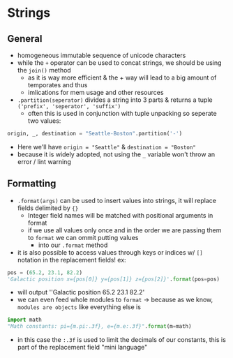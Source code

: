 # Strings 

## General

- homogeneous immutable sequence of unicode characters
- while the `+` operator can be used to concat strings, we should be using the `join()` method 
    - as it is way more efficient & the + way will lead to a big amount of temporates and thus
    - imlications for mem usage and other resources
- `.partition(seperator)` divides a string into 3 parts & returns a tuple `('prefix', 'seperator', 'suffix')`
    - often this is used in conjunction with tuple unpacking so seperate two values:
```python
origin, _, destination = "Seattle-Boston".partition('-')
```
- Here we'll have `origin = "Seattle"` & `destination = "Boston"`
- because it is widely adopted, not using the `_` variable won't throw an error / lint warning

## Formatting

- `.format(args)` can be used to insert values into strings, it will replace fields delimited by `{}`
    - Integer field names will be matched with positional arguments in format
    - if we use all values only once and in the order we are passing them to `format` we can ommit putting values
        - into our `.format` method
- it is also possible to access values through keys or indices w/ `[]` notation in the replacement fields! ex:
```python 
pos = (65.2, 23.1, 82.2)
'Galactic position x={pos[0]} y={pos[1]} z={pos[2]}'.format(pos=pos)
```
- will output ''Galactic position 65.2 23.1 82.2'
- we can even feed whole modules to `format` -> because as we know, `modules are objects` like everything else is
```python
import math
"Math constants: pi={m.pi:.3f}, e={m.e:.3f}".format(m=math)
```
- in this case the `:.3f` is used to limit the decimals of our constants, this is part of the replacement field "mini language"